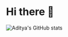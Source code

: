 # Hi there 👋

![Aditya's GitHub stats](https://github-readme-stats.vercel.app/api?username=aditya-anulekh&show_icons=true&theme=transparent)

<!--
**aditya-anulekh/aditya-anulekh** is a ✨ _special_ ✨ repository because its `README.md` (this file) appears on your GitHub profile.

Here are some ideas to get you started:

- 🔭 I’m currently working on ...
- 🌱 I’m currently learning ...
- 👯 I’m looking to collaborate on ...
- 🤔 I’m looking for help with ...
- 💬 Ask me about ...
- 📫 How to reach me: ...
- 😄 Pronouns: ...
- ⚡ Fun fact: ...
-->
